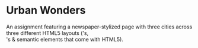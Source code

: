 # Urban Wonders
An assignment featuring a newspaper-stylized page with three cities across three different HTML5 layouts (<table>'s, <div>'s & semantic elements that come with HTML5). 
